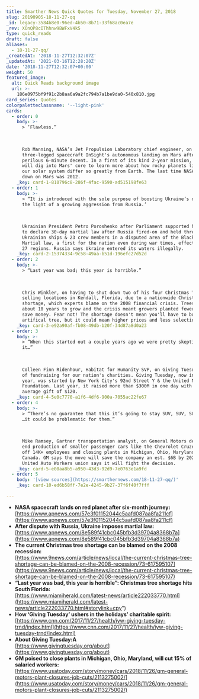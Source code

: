 ```yaml
---
title: Smarther News Quick Quotes for Tuesday, November 27, 2018
slug: 20190905-18-11-27-qq
_id: legacy-3584b8e0-96ed-4b50-8b71-33f68ac0ea7e
_rev: XOnQP8cIThhnw9BWFxV4k5
type: quick_reads
draft: false
aliases:
  - 18-11-27-qq/
_createdAt: '2018-11-27T12:32:07Z'
_updatedAt: '2021-03-16T12:28:20Z'
date: '2018-11-27T12:32:07+00:00'
weight: 50
featured_image:
  alt: Quick Reads background image
  url: >-
    186e0975bf9f91c2b8aa6a9a2fc794b7a1be9da0-540x810.jpg
card_series: Quotes
colorpaletteclassname: '--light-pink'
cards:
  - order: 0
    body: >-
      > ‘Flawless.”  
        
        
        
      Rob Manning, NASA’s Jet Propulsion Laboratory chief engineer, on
      three-legged spacecraft InSight's autonomous landing on Mars after a
      perilous 6-minute decent. In a first of its kind 2-year mission, the probe
      will dig into Mars' core to learn more about how rocky planets like it in
      our solar system differ so greatly from Earth. The last time NASA touched
      down on Mars was 2012.
    _key: card-1-810796c8-286f-4fac-9590-ad515198fe63
  - order: 1
    body: >-
      > “It is introduced with the sole purpose of boosting Ukraine’s defense in
      the light of a growing aggression from Russia.’  
        
        
        
      Ukrainian President Petro Poroshenko after Parliament supported his plan
      to declare 30-day martial law after Russia fired-on and held three
      Ukrainian ships & 23 crew members in a disputed area of the Black Sea.
      Martial law, a first for the nation even during war times, effects 10 of
      27 regions. Russia says Ukraine entered its waters illegally.
    _key: card-2-15374334-9c58-49aa-b51d-196efc27d52d
  - order: 2
    body: >-
      > “Last year was bad; this year is horrible.”  
        
        
        
      Chris Winkler, on having to shut down two of his four Christmas Tree
      selling locations in Kendall, Florida, due to a nationwide Christmas Tree
      shortage, which experts blame on the 2008 financial crisis. Trees take
      about 10 years to grow and the crisis meant growers planted fewer trees to
      save money. Fear not! The shortage doesn't mean you'll have to buy an
      artifical tree, but it could mean higher prices and less selection.
    _key: card-3-e92a90af-fb08-49db-b20f-34d87a8d0a23
  - order: 3
    body: >-
      > “When this started out a couple years ago we were pretty skeptical about
      it…”  
        
        
        
      Colleen Finn Ridenhour, Habitat for Humanity SVP, on Giving Tuesday, a day
      of fundraising for our nation's charities. Giving Tuesday, now in its 7th
      year, was started by New York City's 92nd Street Y & the United Nations
      Foundation. Last year, it raised more than $300M in one day with an
      average gift of $120.
    _key: card-4-5e0c7770-a1f6-4df6-900a-7055ac22fe67
  - order: 4
    body: >-
      > “There’s no guarantee that this it’s going to stay SUV, SUV, SUV, SUV.
      …it could be problematic for them.”  
        
        
        
      Mike Ramsey, Gartner transportation analyst, on General Motors decision to
      end production of smaller passenger cars like the Chevrolet Cruze, laying
      off 14K+ employees and closing plants in Michigan, Ohio, Maryland &
      Canada. GM says the move will save the company an est. $6B by 2020; The
      United Auto Workers union says it will fight the decision.
    _key: card-5-e08aa8b5-a950-43d3-92d9-7e0763e1a9fd
  - order: 5
    body: '[view sources](https://smarthernews.com/18-11-27-qq/)'
    _key: card-10-ed6b58ff-7e2e-4245-9b27-37f6f40f7fff

---
```

* **NASA spacecraft lands on red planet after six-month journey:**  
[https://www.apnews.com/57e3f01152044c5aafd087aa8fa211cf](https://www.apnews.com/57e3f01152044c5aafd087aa8fa211cf)
* **After dispute with Russia, Ukraine imposes martial law:**  
[https://www.apnews.com/8e589f41cbc045bfb3d39704a8368b7a](https://www.apnews.com/8e589f41cbc045bfb3d39704a8368b7a)
* **The current Christmas tree shortage can be blamed on the 2008 recession:**  
[https://www.9news.com/article/news/local/the-current-christmas-tree-shortage-can-be-blamed-on-the-2008-recession/73-617595107](https://www.9news.com/article/news/local/the-current-christmas-tree-shortage-can-be-blamed-on-the-2008-recession/73-617595107)
* **“Last year was bad, this year is horrible”: Christmas tree shortage hits South Florida:**  
[https://www.miamiherald.com/latest-news/article222033770.html](https://www.miamiherald.com/latest-news/article222033770.html#storylink=cpy")
* **How ‘Giving Tuesday’ ushers in the holidays’ charitable spirit:**  
[https://www.cnn.com/2017/11/27/health/iyw-giving-tuesday-trnd/index.html](https://www.cnn.com/2017/11/27/health/iyw-giving-tuesday-trnd/index.html)
* **About Giving Tuesday:A**  
[https://www.givingtuesday.org/about](https://www.givingtuesday.org/about)
* **GM poised to close plants in Michigan, Ohio, Maryland, will cut 15% of salaried workers:**  
[https://www.usatoday.com/story/money/cars/2018/11/26/gm-general-motors-plant-closures-job-cuts/2113275002/](https://www.usatoday.com/story/money/cars/2018/11/26/gm-general-motors-plant-closures-job-cuts/2113275002/)